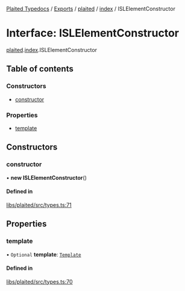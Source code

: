 [Plaited Typedocs](../README.md) / [Exports](../modules.md) / [plaited](../modules/plaited.md) / [index](../modules/plaited.index.md) / ISLElementConstructor

# Interface: ISLElementConstructor

[plaited](../modules/plaited.md).[index](../modules/plaited.index.md).ISLElementConstructor

## Table of contents

### Constructors

- [constructor](plaited.index.ISLElementConstructor.md#constructor)

### Properties

- [template](plaited.index.ISLElementConstructor.md#template)

## Constructors

### constructor

• **new ISLElementConstructor**()

#### Defined in

[libs/plaited/src/types.ts:71](https://github.com/plaited/plaited/blob/5b1c95d/libs/plaited/src/types.ts#L71)

## Properties

### template

• `Optional` **template**: [`Template`](../modules/plaited.index.md#template)

#### Defined in

[libs/plaited/src/types.ts:70](https://github.com/plaited/plaited/blob/5b1c95d/libs/plaited/src/types.ts#L70)
